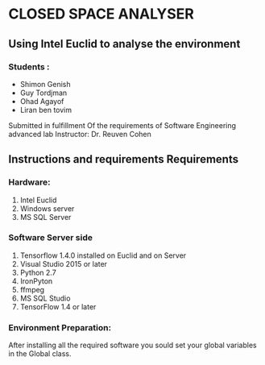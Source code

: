 # CLOSED SPACE ANALYSER
## Using Intel Euclid to analyse the environment

### Students : 
<ul>
  <li>Shimon Genish</li>
  <li>Guy Tordjman</li>
  <li>Ohad Agayof</li>
  <li>Liran ben tovim</li>
</ul>
    
<p>
  Submitted in fulfillment  Of the requirements of
Software Engineering advanced lab
Instructor: Dr. Reuven Cohen
</p>


## Instructions and requirements Requirements
### Hardware:

<ol>
  <li>Intel Euclid</li>
  <li>Windows server</li>
  <li>MS SQL Server</li>
</ol>

### Software Server side
<ol>
  <li>Tensorflow 1.4.0 installed on Euclid and on Server</li>
  <li>Visual Studio 2015 or later</li>
  <li>Python 2.7</li>
  <li>IronPyton</li>
  <li>ffmpeg</li>
  <li>MS SQL Studio</li>
  <li>TensorFlow 1.4 or later</li>
</ol>

### Environment Preparation:
<p>
	After installing all the required software you sould set your global variables in the Global class.

</p>

